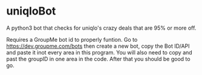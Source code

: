 # uniqloBot
A python3 bot that checks for uniqlo's crazy deals that are 95% or more off.

Requires a GroupMe bot id to properly funtion. Go to https://dev.groupme.com/bots then create a new bot, copy the Bot ID/API and paste it inot every area in this program. You will also need to copy and past the groupID in one area in the code. After that you should be good to go. 
